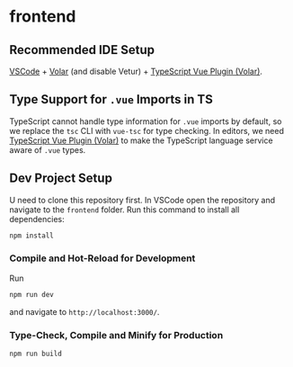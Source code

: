 # frontend

## Recommended IDE Setup

[VSCode](https://code.visualstudio.com/) + [Volar](https://marketplace.visualstudio.com/items?itemName=Vue.volar) (and disable Vetur) + [TypeScript Vue Plugin (Volar)](https://marketplace.visualstudio.com/items?itemName=Vue.vscode-typescript-vue-plugin).

## Type Support for `.vue` Imports in TS

TypeScript cannot handle type information for `.vue` imports by default, so we replace the `tsc` CLI with `vue-tsc` for type checking. In editors, we need [TypeScript Vue Plugin (Volar)](https://marketplace.visualstudio.com/items?itemName=Vue.vscode-typescript-vue-plugin) to make the TypeScript language service aware of `.vue` types.


## Dev Project Setup
U need to clone this repository first. In VSCode open the repository and navigate to the `frontend` folder. Run this command to install all dependencies:
```sh
npm install
```

### Compile and Hot-Reload for Development
Run
```sh
npm run dev
```
and navigate to `http://localhost:3000/`.

### Type-Check, Compile and Minify for Production

```sh
npm run build
```
